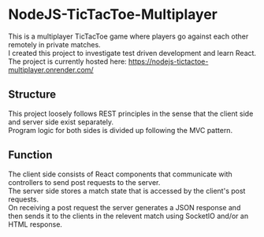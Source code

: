 # NodeJS-TicTacToe-Multiplayer
  This is a multiplayer TicTacToe game where players go against each other remotely in private matches.  
  I created this project to investigate test driven development and learn React.  
  The project is currently hosted here: https://nodejs-tictactoe-multiplayer.onrender.com/

## Structure
  This project loosely follows REST principles in the sense that the client side and server side exist separately.  
  Program logic for both sides is divided up following the MVC pattern.  
  
## Function
  The client side consists of React components that communicate with controllers to send post requests to the server.  
  The server side stores a match state that is accessed by the client's post requests.  
  On receiving a post request the server generates a JSON response and then sends it to the clients in the relevent match using SocketIO and/or an HTML response.  
